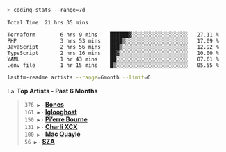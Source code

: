 ```zsh
> coding-stats --range=7d
```

<!--START_SECTION:waka-->

```text
Total Time: 21 hrs 35 mins

Terraform        6 hrs 9 mins    ██████▓░░░░░░░░░░░░░░░░░░   27.11 %
PHP              3 hrs 53 mins   ████▒░░░░░░░░░░░░░░░░░░░░   17.09 %
JavaScript       2 hrs 56 mins   ███▒░░░░░░░░░░░░░░░░░░░░░   12.92 %
TypeScript       2 hrs 16 mins   ██▓░░░░░░░░░░░░░░░░░░░░░░   10.00 %
YAML             1 hr 43 mins    ██░░░░░░░░░░░░░░░░░░░░░░░   07.61 %
.env file        1 hr 15 mins    █▒░░░░░░░░░░░░░░░░░░░░░░░   05.55 %
```

<!--END_SECTION:waka-->

```zsh
lastfm-readme artists --range=6month --limit=6
```

<!--START_LASTFM_ARTISTS:{"period": "6month", "rows": 6}-->
<a href="https://last.fm" target="_blank"><img src="https://user-images.githubusercontent.com/17434202/215290617-e793598d-d7c9-428f-9975-156db1ba89cc.svg" alt="Last.fm Logo" width="18" height="13"/></a> **Top Artists - Past 6 Months**

> `376 ▶️` ∙ **[Bones](https://www.last.fm/music/Bones)**<br/>
> `161 ▶️` ∙ **[Iglooghost](https://www.last.fm/music/Iglooghost)**<br/>
> `150 ▶️` ∙ **[Pi’erre Bourne](https://www.last.fm/music/Pi%E2%80%99erre+Bourne)**<br/>
> `131 ▶️` ∙ **[Charli XCX](https://www.last.fm/music/Charli+XCX)**<br/>
> `100 ▶️` ∙ **[Mac Quayle](https://www.last.fm/music/Mac+Quayle)**<br/>
> `56 ▶️` ∙ **[SZA](https://www.last.fm/music/SZA)**<br/>
<!--END_LASTFM_ARTISTS-->
